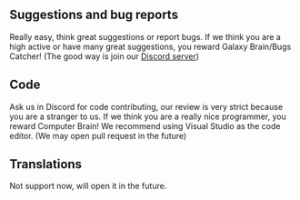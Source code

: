 ## **Suggestions and bug reports**
Really easy, think great suggestions or report bugs. If we think you are a high active or have many great suggestions, you reward Galaxy Brain/Bugs Catcher!
(The good way is join our [Discord server](discord.com/invite/GNcq8sabBt))

## **Code**
Ask us in Discord for code contributing, our review is very strict because you are a stranger to us. If we think you are a really nice programmer, you reward Computer Brain! We recommend using Visual Studio as the code editor.
(We may open pull request in the future)

## **Translations**
Not support now, will open it in the future.
